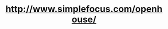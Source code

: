 ---
layout: post
title: http://www.simplefocus.com/openhouse/
image: simplefocus.comopenhouse-2011-10-20-clipped.png
---